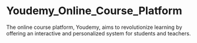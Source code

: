 # Youdemy_Online_Course_Platform
The online course platform, Youdemy, aims to revolutionize learning by offering an interactive and personalized system for students and teachers.
